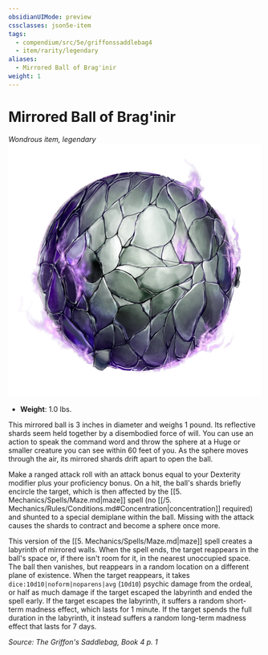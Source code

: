 ```yaml
---
obsidianUIMode: preview
cssclasses: json5e-item
tags:
  - compendium/src/5e/griffonssaddlebag4
  - item/rarity/legendary
aliases:
  - Mirrored Ball of Brag'inir
weight: 1
---
```

# Mirrored Ball of Brag'inir
*Wondrous item, legendary*  
![](https://raw.githubusercontent.com/TheGiddyLimit/homebrew-img/main/img/GriffonsSaddlebag4/Items/Mirrored-Ball-of-Braginir.webp#right)  

- **Weight**: 1.0 lbs.

This mirrored ball is 3 inches in diameter and weighs 1 pound. Its reflective shards seem held together by a disembodied force of will. You can use an action to speak the command word and throw the sphere at a Huge or smaller creature you can see within 60 feet of you. As the sphere moves through the air, its mirrored shards drift apart to open the ball.

Make a ranged attack roll with an attack bonus equal to your Dexterity modifier plus your proficiency bonus. On a hit, the ball's shards briefly encircle the target, which is then affected by the [[5. Mechanics/Spells/Maze.md\|maze]] spell (no [[/5. Mechanics/Rules/Conditions.md#Concentration\|concentration]] required) and shunted to a special demiplane within the ball. Missing with the attack causes the shards to contract and become a sphere once more.

This version of the [[5. Mechanics/Spells/Maze.md\|maze]] spell creates a labyrinth of mirrored walls. When the spell ends, the target reappears in the ball's space or, if there isn't room for it, in the nearest unoccupied space. The ball then vanishes, but reappears in a random location on a different plane of existence. When the target reappears, it takes `dice:10d10|noform|noparens|avg` (`10d10`) psychic damage from the ordeal, or half as much damage if the target escaped the labyrinth and ended the spell early. If the target escapes the labyrinth, it suffers a random short-term madness effect, which lasts for 1 minute. If the target spends the full duration in the labyrinth, it instead suffers a random long-term madness effect that lasts for 7 days.

*Source: The Griffon's Saddlebag, Book 4 p. 1*
